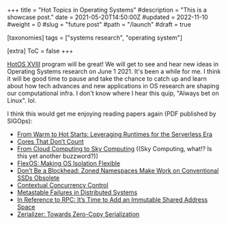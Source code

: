 +++
title = "Hot Topics in Operating Systems"
#description = "This is a showcase post."
date = 2021-05-20T14:50:00Z
#updated = 2022-11-10
#weight = 0
#slug = "future post"
#path = "/launch"
#draft = true

[taxonomies]
tags = ["systems research", "operating system"]

[extra]
ToC = false
+++

[HotOS XVIII](https://sigops.org/s/conferences/hotos/2021/) program will be great! We will get to see and hear new ideas in Operating Systems research on June 1 2021. It's been a while for me. I think it will be good time to pause and take the chance to catch up and learn about how tech advances and new applications in OS research are shaping our computational infra. I don't know where I hear this quip, "Always bet on Linux". lol.

I think this would get me enjoying reading papers again (PDF published by SIGOps):

- [From Warm to Hot Starts: Leveraging Runtimes for the Serverless Era](https://sigops.org/s/conferences/hotos/2021/papers/hotos21-s03-carreira.pdf)
- [Cores That Don’t Count](https://sigops.org/s/conferences/hotos/2021/papers/hotos21-s01-hochschild.pdf)
- [From Cloud Computing to Sky Computing](https://sigops.org/s/conferences/hotos/2021/papers/hotos21-s02-stoica.pdf) ((Sky Computing, what!? Is this yet another buzzword?))
- [FlexOS: Making OS Isolation Flexible](https://sigops.org/s/conferences/hotos/2021/papers/hotos21-s05-lefeuvre.pdf)
- [Don’t Be a Blockhead: Zoned Namespaces Make Work on Conventional SSDs Obsolete](https://sigops.org/s/conferences/hotos/2021/papers/hotos21-s07-stavrinos.pdf)
- [Contextual Concurrency Control](https://sigops.org/s/conferences/hotos/2021/papers/hotos21-s08-park.pdf)
- [Metastable Failures in Distributed Systems](https://sigops.org/s/conferences/hotos/2021/papers/hotos21-s11-bronson.pdf)
- [In Reference to RPC: It’s Time to Add an Immutable Shared Address Space](https://sigops.org/s/conferences/hotos/2021/papers/hotos21-s10-wang.pdf)
- [Zerializer: Towards Zero-Copy Serialization](https://sigops.org/s/conferences/hotos/2021/papers/hotos21-s10-wolnikowski.pdf)
